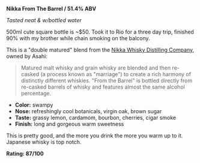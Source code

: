 **Nikka From The Barrel / 51.4% ABV**

*Tasted neat & w/bottled water*

500ml cute square bottle is ~$50.  Took it to Rio for a three day trip, finished 90% with my brother while chain smoking on the balcony.

This is a "double matured" blend from the [Nikka Whisky Distilling Company](http://en.wikipedia.org/wiki/Nikka_Whisky_Distilling), owned by Asahi:

> Matured malt whisky and grain whisky are blended and then re-casked (a process known as "marriage") to create a rich harmony of distinctly different whiskies. "From the Barrel" is bottled directly from re-casked barrels of whisky and features almost the same alcohol percentage.

* **Color:** swampy 
* **Nose:** refreshingly cool botanicals, virgin oak, brown sugar
* **Taste:** grassy lemon, cardamom, bourbon, cherries, cigar smoke
* **Finish:** long and gorgeous warm sweetness

This is pretty good, and the more you drink the more you warm up to it.  Japanese whisky is top notch.

**Rating: 87/100**
